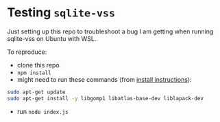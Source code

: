 # Testing `sqlite-vss`

Just setting up this repo to troubleshoot a bug I am getting when running sqlite-vss on Ubuntu with WSL.

To reproduce:
- clone this repo
- `npm install`
- might need to run these commands (from [install instructions](https://github.com/asg017/sqlite-vss#installing)):
```bash
sudo apt-get update
sudo apt-get install -y libgomp1 libatlas-base-dev liblapack-dev
```
- run `node index.js`